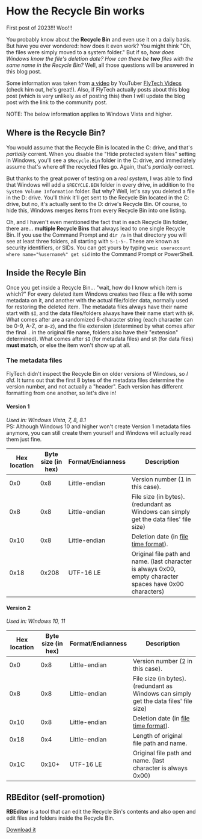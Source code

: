 # How the Recycle Bin works
First post of 2023!!! Woo!!!

You probably know about the **Recycle Bin** and even use it on a daily basis. But have you ever wondered: how does it even work? You might think "Oh, the files were simply moved to a system folder." But if so, *how does Windows know the file's deletion date?* *How can there be **two** files with the same name in the Recycle Bin?* Well, all those questions will be answered in this blog post.

Some information was taken from [a video](https://www.youtube.com/watch?v=jk8Io_cgYyY) by YouTuber [FlyTech Videos](https://www.youtube.com/@realtechfly) (check him out, he's great!). Also, if FlyTech actually posts about this blog post (which is very unlikely as of posting this) then I will update the blog post with the link to the community post.

NOTE: The below information applies to Windows Vista and higher.

## Where is the Recycle Bin?
You would assume that the Recycle Bin is located in the C: drive, and that's *partially* corrent. When you disable the "Hide protected system files" setting in Windows, you'll see a `$Recycle.Bin` folder in the C: drive, and immediately assume that's where *all* the recycled files go. Again, that's *partially* correct.

But thanks to the great power of testing on a *real system*, I was able to find that Windows will add a `$RECYCLE.BIN` folder in every drive, in addition to the `System Volume Information` folder. But why? Well, let's say you deleted a file in the D: drive. You'll think it'll get sent to the Recycle Bin located in the C: drive, but no, it's actually sent to the D: drive's Recycle Bin. Of course, to hide this, Windows merges items from every Recycle Bin into one listing.

Oh, and I haven't even mentioned the fact that in each Recycle Bin folder, there are... **multiple Recycle Bins** that always lead to one single Recycle Bin. If you use the Command Prompt and `dir /a` in that directory you will see at least three folders, all starting with `S-1-5-`. These are known as security identifiers, or SIDs. You can get yours by typing `wmic useraccount where name="%username%" get sid` into the Command Prompt or PowerShell.

## Inside the Recyle Bin
Once you get inside a Recycle Bin... "wait, how do I know which item is which?" For every deleted item Windows creates two files: a file with some metadata on it, and another with the actual file/folder data, normally used for restoring the deleted item. The metadata files always have their name start with `$I`, and the data files/folders always have their name start with `$R`. What comes after are a randomized 6-character string (each character can be 0-9, A-Z, or a-z), and the file extension (determined by what comes after the final `.` in the original file name, folders also have their "extension" determined). What comes after `$I` (for metadata files) and `$R` (for data files) **must match**, or else the item won't show up at all.

### The metadata files
FlyTech didn't inspect the Recycle Bin on older versions of Windows, so *I did*. It turns out that the first 8 bytes of the metadata files determine the version number, and not actually a "header". Each version has different formatting from one another, so let's dive in!

#### Version 1
*Used in: Windows Vista, 7, 8, 8.1*  
PS: Although Windows 10 and higher won't create Version 1 metadata files anymore, you can still create them yourself and Windows will actually read them just fine.

| Hex location | Byte size (in hex) | Format/Endianness | Description |
|--|--|--|--|
| 0x0 | 0x8 | Little-endian | Version number (1 in this case). |
| 0x8 | 0x8 | Little-endian | File size (in bytes). (redundant as Windows can simply get the data files' file size) |
| 0x10 | 0x8 | Little-endian | Deletion date (in [file time format](https://learn.microsoft.com/en-us/windows/win32/sysinfo/file-times)). |
| 0x18 | 0x208 | UTF-16 LE | Original file path and name. (last character is always 0x00, empty character spaces have 0x00 characters) |

#### Version 2
*Used in: Windows 10, 11*

| Hex location | Byte size (in hex) | Format/Endianness | Description |
|--|--|--|--|
| 0x0 | 0x8 | Little-endian | Version number (2 in this case). |
| 0x8 | 0x8 | Little-endian | File size (in bytes). (redundant as Windows can simply get the data files' file size) |
| 0x10 | 0x8 | Little-endian | Deletion date (in [file time format](https://learn.microsoft.com/en-us/windows/win32/sysinfo/file-times)). |
| 0x18 | 0x4 | Little-endian | Length of original file path and name. |
| 0x1C | 0x10+ | UTF-16 LE | Original file path and name. (last character is always 0x00) |

## RBEditor (self-promotion)
**RBEditor** is a tool that can edit the Recycle Bin's contents and also open and edit files and folders inside the Recycle Bin.

[Download it](https://github.com/gamingwithevets/rbeditor/releases/latest)
